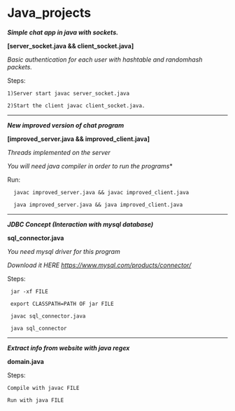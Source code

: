 # Java_projects



***Simple chat app in java with sockets.***

**[server_socket.java  && client_socket.java]**
 
*Basic authentication for each user with hashtable and randomhash packets.*

  
Steps:
   
    1)Server start javac server_socket.java
   
    2)Start the client javac client_socket.java.


_________________________________________________________________________________________________________________________________________________________________
   
   
   
 ***New improved version of chat program***
 
 **[improved_server.java && improved_client.java]**
 
 *Threads implemented on the server*
 
 *You will need java compiler in order to run the programs**
 
  Run:
  
      javac improved_server.java && javac improved_client.java
      
      java improved_server.java && java improved_client.java
  
  
  
_________________________________________________________________________________________________________________________________________________________________



***JDBC Concept (Interaction with mysql database)***

**sql_connector.java**

*You need mysql driver for this program*

*Download it HERE https://www.mysql.com/products/connector/*

Steps:
      
     jar -xf FILE

     export CLASSPATH=PATH OF jar FILE

     javac sql_connector.java

     java sql_connector


__________________________________________________________________________________________________________________________________________________________________


***Extract info from website with java regex***

**domain.java**

Steps:

    Compile with javac FILE

    Run with java FILE








